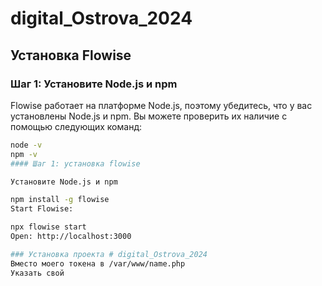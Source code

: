 # digital_Ostrova_2024
## Установка Flowise

### Шаг 1: Установите Node.js и npm

Flowise работает на платформе Node.js, поэтому убедитесь, что у вас установлены Node.js и npm. Вы можете проверить их наличие с помощью следующих команд:

```bash
node -v
npm -v
#### Шаг 1: установка flowise

Установите Node.js и npm

npm install -g flowise
Start Flowise:

npx flowise start
Open: http://localhost:3000

### Установка проекта # digital_Ostrova_2024
Вместо моего токена в /var/www/name.php
Указать свой
